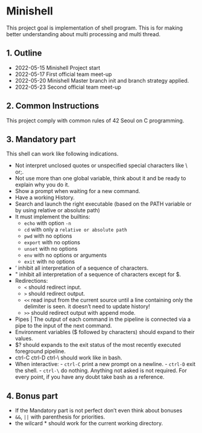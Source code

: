 # Minishell

This project goal is implementation of shell program. This is for making better understanding about multi processing and multi thread.

## 1. Outline

- 2022-05-15 Minishell Project start
- 2022-05-17 First official team meet-up
- 2022-05-20 Minishell Master branch init and branch strategy applied.
- 2022-05-23 Second official team meet-up

## 2. Common Instructions

This project comply with common rules of 42 Seoul on C programming.

## 3. Mandatory part

This shell can work like following indications.

- Not interpret unclosed quotes or unspecified special characters like \ or;.
- Not use more than one global variable, think about it and be ready to explain why
  you do it.
- Show a prompt when waiting for a new command.
- Have a working History.
- Search and launch the right executable (based on the PATH variable or by using
  relative or absolute path)
- It must implement the builtins:
  - `echo` with option `-n`
  - `cd` with only a `relative or absolute path`
  - `pwd` with no options
  - `export` with no options
  - `unset` with no options
  - `env` with no options or arguments
  - `exit` with no options
- ’ inhibit all interpretation of a sequence of characters.
- " inhibit all interpretation of a sequence of characters except for $.
- Redirections:
  - `<` should redirect input.
  - `>` should redirect output.
  - `<<` read input from the current source until a line containing only the delimiter is seen. it doesn’t need to update history!
  - `>>` should redirect output with append mode.
- Pipes | The output of each command in the pipeline is connected via a pipe to the
  input of the next command.
- Environment variables ($ followed by characters) should expand to their values.
- $? should expands to the exit status of the most recently executed foreground
  pipeline.
- ctrl-C ctrl-D ctrl-\ should work like in bash.
- When interactive: - `ctrl-C` print a new prompt on a newline. - `ctrl-D` exit the shell. - `ctrl-\` do nothing.
  Anything not asked is not required.
  For every point, if you have any doubt take bash as a reference.

## 4. Bonus part

- If the Mandatory part is not perfect don’t even think about bonuses
- `&&`, `||` with parenthesis for priorities.
- the wilcard \* should work for the current working directory.
